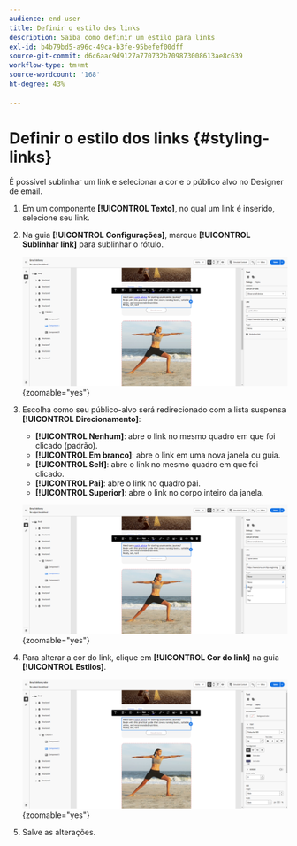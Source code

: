 ```yaml
---
audience: end-user
title: Definir o estilo dos links
description: Saiba como definir um estilo para links
exl-id: b4b79bd5-a96c-49ca-b3fe-95befef00dff
source-git-commit: d6c6aac9d9127a770732b709873008613ae8c639
workflow-type: tm+mt
source-wordcount: '168'
ht-degree: 43%

---
```


# Definir o estilo dos links {#styling-links}

É possível sublinhar um link e selecionar a cor e o público alvo no Designer de email.

1. Em um componente **[!UICONTROL Texto]**, no qual um link é inserido, selecione seu link.

1. Na guia **[!UICONTROL Configurações]**, marque **[!UICONTROL Sublinhar link]** para sublinhar o rótulo.

   ![Captura de tela mostrando a opção de link Sublinhado na guia Configurações.](assets/link_1.png){zoomable="yes"}

1. Escolha como seu público-alvo será redirecionado com a lista suspensa **[!UICONTROL Direcionamento]**:

   * **[!UICONTROL Nenhum]**: abre o link no mesmo quadro em que foi clicado (padrão).
   * **[!UICONTROL Em branco]**: abre o link em uma nova janela ou guia.
   * **[!UICONTROL Self]**: abre o link no mesmo quadro em que foi clicado.
   * **[!UICONTROL Pai]**: abre o link no quadro pai.
   * **[!UICONTROL Superior]**: abre o link no corpo inteiro da janela.

   ![Captura de tela mostrando as opções suspensas de Destino na guia Configurações.](assets/link_2.png){zoomable="yes"}

1. Para alterar a cor do link, clique em **[!UICONTROL Cor do link]** na guia **[!UICONTROL Estilos]**.

   ![Captura de tela mostrando a opção Cor do link na guia Estilos.](assets/link_3.png){zoomable="yes"}

1. Salve as alterações.